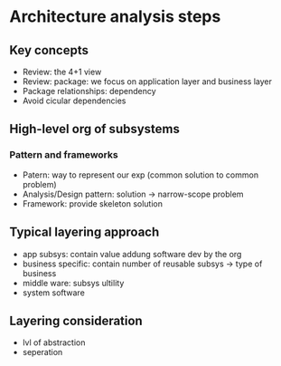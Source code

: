 # Architecture analysis steps

## Key concepts
- Review: the 4+1 view
- Review: package: we focus on application layer and business layer
- Package relationships: dependency
- Avoid cicular dependencies

## High-level org of subsystems
### Pattern and frameworks
- Patern: way to represent our exp (common solution to common problem)
- Analysis/Design pattern: solution -> narrow-scope problem
- Framework: provide skeleton solution

## Typical layering approach
- app subsys: contain value addung software dev by the org
- business specific: contain number of reusable subsys -> type of business
- middle ware: subsys ultility
- system software

## Layering consideration
- lvl of abstraction
- seperation

